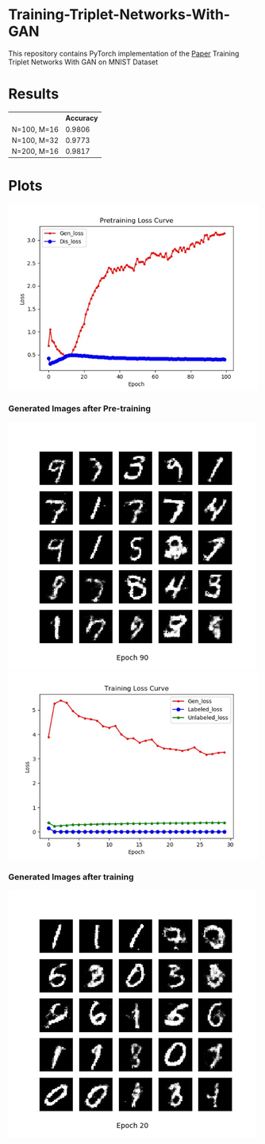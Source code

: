 # Training-Triplet-Networks-With-GAN
This repository contains PyTorch implementation of the [Paper](https://arxiv.org/pdf/1704.02227.pdf) Training Triplet Networks With GAN on MNIST Dataset


# Results

<table>
  <tr>
    <th></th>
    <th>Accuracy</th>
  </tr>
  <tr>
    <td>N=100, M=16</td>
    <td>0.9806</td>
  </tr>
  <tr>
    <td>N=100, M=32</td>
    <td>0.9773</td>
  </tr>
  <tr>
    <td>N=200, M=16</td>
    <td>0.9817</td>
  </tr>
</table>



# Plots

![Pre-train Loss Curve](https://github.com/07Agarg/Training-Triplet-Networks-With-GAN/blob/master/RESULT/PretrainLossCurve.jpg)

### Generated Images after Pre-training

![Generated Images after Pre-training](https://github.com/07Agarg/Training-Triplet-Networks-With-GAN/blob/master/RESULT/Generated_Images_GANS_90.jpg)
![Training Loss Curve](https://github.com/07Agarg/Training-Triplet-Networks-With-GAN/blob/master/RESULT/train/TrainLossCurve.jpg)

### Generated Images after training

![Generated Images after training](https://github.com/07Agarg/Training-Triplet-Networks-With-GAN/blob/master/RESULT/train/Generated_Images_GANS_20.jpg)
